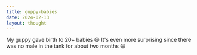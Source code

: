 ```yaml
---
title: guppy-babies
date: 2024-02-13
layout: thought
---
```

My guppy gave birth to 20+ babies 😃 It's even more surprising since there was no male in the tank for about two months 😄